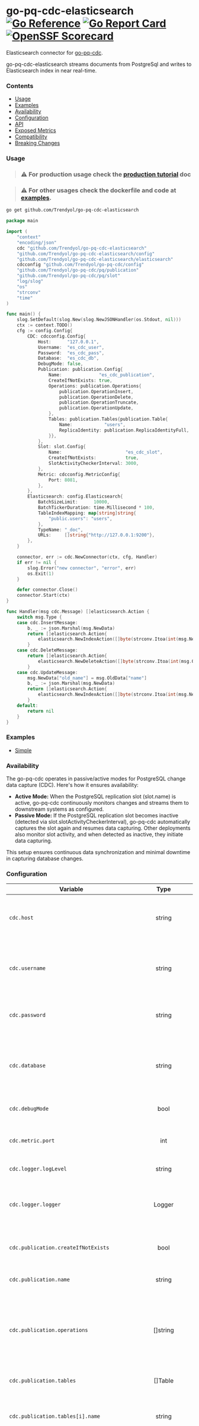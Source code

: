 # go-pq-cdc-elasticsearch [![Go Reference](https://pkg.go.dev/badge/github.com/Trendyol/go-dcp.svg)](https://pkg.go.dev/github.com/Trendyol/go-pq-cdc-elasticsearch) [![Go Report Card](https://goreportcard.com/badge/github.com/Trendyol/go-pq-cdc-elasticsearch)](https://goreportcard.com/report/github.com/Trendyol/go-pq-cdc-elasticsearch) [![OpenSSF Scorecard](https://api.scorecard.dev/projects/github.com/Trendyol/go-pq-cdc-elasticsearch/badge)](https://scorecard.dev/viewer/?uri=github.com/Trendyol/go-pq-cdc-elasticsearch)

Elasticsearch connector for [go-pq-cdc](https://github.com/Trendyol/go-pq-cdc).

go-pq-cdc-elasticsearch streams documents from PostgreSql and writes to Elasticsearch index in near real-time.

### Contents

* [Usage](#usage)
* [Examples](#examples)
* [Availability](#availability)
* [Configuration](#configuration)
* [API](#api)
* [Exposed Metrics](#exposed-metrics)
* [Compatibility](#compatibility)
* [Breaking Changes](#breaking-changes)

### Usage

> ### ⚠️ For production usage check the [production tutorial](./docs/production_tutorial.md) doc

> ### ⚠️ For other usages check the dockerfile and code at [examples](./example).

```sh
go get github.com/Trendyol/go-pq-cdc-elasticsearch
```

```go
package main

import (
	"context"
	"encoding/json"
	cdc "github.com/Trendyol/go-pq-cdc-elasticsearch"
	"github.com/Trendyol/go-pq-cdc-elasticsearch/config"
	"github.com/Trendyol/go-pq-cdc-elasticsearch/elasticsearch"
	cdcconfig "github.com/Trendyol/go-pq-cdc/config"
	"github.com/Trendyol/go-pq-cdc/pq/publication"
	"github.com/Trendyol/go-pq-cdc/pq/slot"
	"log/slog"
	"os"
	"strconv"
	"time"
)

func main() {
	slog.SetDefault(slog.New(slog.NewJSONHandler(os.Stdout, nil)))
	ctx := context.TODO()
	cfg := config.Config{
		CDC: cdcconfig.Config{
			Host:      "127.0.0.1",
			Username:  "es_cdc_user",
			Password:  "es_cdc_pass",
			Database:  "es_cdc_db",
			DebugMode: false,
			Publication: publication.Config{
				Name:              "es_cdc_publication",
				CreateIfNotExists: true,
				Operations: publication.Operations{
					publication.OperationInsert,
					publication.OperationDelete,
					publication.OperationTruncate,
					publication.OperationUpdate,
				},
				Tables: publication.Tables{publication.Table{
					Name:            "users",
					ReplicaIdentity: publication.ReplicaIdentityFull,
				}},
			},
			Slot: slot.Config{
				Name:                        "es_cdc_slot",
				CreateIfNotExists:           true,
				SlotActivityCheckerInterval: 3000,
			},
			Metric: cdcconfig.MetricConfig{
				Port: 8081,
			},
		},
		Elasticsearch: config.Elasticsearch{
			BatchSizeLimit:      10000,
			BatchTickerDuration: time.Millisecond * 100,
			TableIndexMapping: map[string]string{
				"public.users": "users",
			},
			TypeName: "_doc",
			URLs:     []string{"http://127.0.0.1:9200"},
		},
	}

	connector, err := cdc.NewConnector(ctx, cfg, Handler)
	if err != nil {
		slog.Error("new connector", "error", err)
		os.Exit(1)
	}

	defer connector.Close()
	connector.Start(ctx)
}

func Handler(msg cdc.Message) []elasticsearch.Action {
	switch msg.Type {
	case cdc.InsertMessage:
		b, _ := json.Marshal(msg.NewData)
		return []elasticsearch.Action{
			elasticsearch.NewIndexAction([]byte(strconv.Itoa(int(msg.NewData["id"].(int32)))), b, nil),
		}
	case cdc.DeleteMessage:
		return []elasticsearch.Action{
			elasticsearch.NewDeleteAction([]byte(strconv.Itoa(int(msg.OldData["id"].(int32)))), nil),
		}
	case cdc.UpdateMessage:
		msg.NewData["old_name"] = msg.OldData["name"]
		b, _ := json.Marshal(msg.NewData)
		return []elasticsearch.Action{
			elasticsearch.NewIndexAction([]byte(strconv.Itoa(int(msg.NewData["id"].(int32)))), b, nil),
		}
	default:
		return nil
	}
}


```

### Examples

* [Simple](./example/simple)

### Availability

The go-pq-cdc operates in passive/active modes for PostgreSQL change data capture (CDC). Here's how it ensures
availability:

* **Active Mode:** When the PostgreSQL replication slot (slot.name) is active, go-pq-cdc continuously monitors changes
  and streams them to downstream systems as configured.
* **Passive Mode:** If the PostgreSQL replication slot becomes inactive (detected via slot.slotActivityCheckerInterval),
  go-pq-cdc automatically captures the slot again and resumes data capturing. Other deployments also monitor slot
  activity,
  and when detected as inactive, they initiate data capturing.

This setup ensures continuous data synchronization and minimal downtime in capturing database changes.

### Configuration

| Variable                                                                                     |       Type        |           Required            | Default | Description                                                                                           | Options                                                                                                                                                                  |
|----------------------------------------------------------------------------------------------|:-----------------:|:-----------------------------:|:-------:|-------------------------------------------------------------------------------------------------------|--------------------------------------------------------------------------------------------------------------------------------------------------------------------------|
| `cdc.host`                                                                                   |      string       |              yes              |    -    | PostgreSQL host                                                                                       | Should be a valid hostname or IP address. Example: `localhost`.                                                                                                          |
| `cdc.username`                                                                               |      string       |              yes              |    -    | PostgreSQL username                                                                                   | Should have sufficient privileges to perform required database operations.                                                                                               |
| `cdc.password`                                                                               |      string       |              yes              |    -    | PostgreSQL password                                                                                   | Keep secure and avoid hardcoding in the source code.                                                                                                                     |
| `cdc.database`                                                                               |      string       |              yes              |    -    | PostgreSQL database                                                                                   | The database must exist and be accessible by the specified user.                                                                                                         |
| `cdc.debugMode`                                                                              |       bool        |              no               |  false  | For debugging purposes                                                                                | Enables pprof for trace.                                                                                                                                                 |
| `cdc.metric.port`                                                                            |        int        |              no               |  8080   | Set API port                                                                                          | Choose a port that is not in use by other applications.                                                                                                                  |
| `cdc.logger.logLevel`                                                                        |      string       |              no               |  info   | Set logging level                                                                                     | [`DEBUG`, `WARN`, `INFO`, `ERROR`]                                                                                                                                       |
| `cdc.logger.logger`                                                                          |      Logger       |              no               |  slog   | Set logger                                                                                            | Can be customized with other logging frameworks if `slog` is not used.                                                                                                   |
| `cdc.publication.createIfNotExists`                                                          |       bool        |              no               |    -    | Create publication if not exists. Otherwise, return `publication is not exists` error.                |                                                                                                                                                                          |
| `cdc.publication.name`                                                                       |      string       |              yes              |    -    | Set PostgreSQL publication name                                                                       | Should be unique within the database.                                                                                                                                    |
| `cdc.publication.operations`                                                                 |     []string      |              yes              |    -    | Set PostgreSQL publication operations. List of operations to track; all or a subset can be specified. | **INSERT:** Track insert operations. <br> **UPDATE:** Track update operations.  <br> **DELETE:** Track delete operations.                                                |
| `cdc.publication.tables`                                                                     |      []Table      |              yes              |    -    | Set tables which are tracked by data change capture                                                   | Define multiple tables as needed.                                                                                                                                        |
| `cdc.publication.tables[i].name`                                                             |      string       |              yes              |    -    | Set the data change captured table name                                                               | Must be a valid table name in the specified database.                                                                                                                    |
| `cdc.publication.tables[i].replicaIdentity`                                                  |      string       |              yes              |    -    | Set the data change captured table replica identity [`FULL`, `DEFAULT`]                               | **FULL:** Captures all columns of old row when a row is updated or deleted. <br> **DEFAULT:** Captures only the primary key of old row when a row is updated or deleted. |
| `publication.tables[i].schema`                                                               |      string       |              no               | public  | Set the data change captured table schema name                                                        | Must be a valid table name in the specified database.                                                                                                                    |
| `cdc.slot.createIfNotExists`                                                                 |       bool        |              no               |    -    | Create replication slot if not exists. Otherwise, return `replication slot is not exists` error.      |                                                                                                                                                                          |
| `cdc.slot.name`                                                                              |      string       |              yes              |    -    | Set the logical replication slot name                                                                 | Should be unique and descriptive.                                                                                                                                        |
| `cdc.slot.slotActivityCheckerInterval`                                                       |        int        |              yes              |  1000   | Set the slot activity check interval time in milliseconds                                             | Specify as an integer value in milliseconds (e.g., `1000` for 1 second).                                                                                                 |
| `elasticsearch.username`                                                                     |      string       | no (yes, if the auth enabled) |    -    | The username for authenticating to Elasticsearch.                                                     | Maps table names to Elasticsearch indices.                                                                                                                               |
| `elasticsearch.password`                                                                     |      string       | no (yes, if the auth enabled) |    -    | The password associated with the elasticsearch.username for authenticating to Elasticsearch.          | Maps table names to Elasticsearch indices.                                                                                                                               |
| `elasticsearch.tableIndexMapping`                                                            | map[string]string |              yes              |    -    | Mapping of PostgreSQL table events to Elasticsearch indices                                           | Maps table names to Elasticsearch indices.                                                                                                                               |
| `elasticsearch.urls`                                                                         |     []string      |              yes              |    -    | Elasticsearch connection URLs                                                                         | List of URLs to connect to Elasticsearch instances.                                                                                                                      |
| `elasticsearch.batchSizeLimit`                                                               |        int        |              no               |  1000   | Maximum message count per batch                                                                       | Flush is triggered if this limit is exceeded.                                                                                                                            |
| `elasticsearch.batchTickerDuration`                                                          |   time.Duration   |              no               | 10 sec  | Automatic batch flush interval                                                                        | Specify in a human-readable format, e.g., `10s` for 10 seconds.                                                                                                          |
| `elasticsearch.batchByteSizeLimit`                                                           |      string       |              no               |  10mb   | Maximum size (bytes) per batch                                                                        | Flush is triggered if this size is exceeded.                                                                                                                             |
| `elasticsearch.maxConnsPerHost`                                                              |        int        |              no               |   512   | Maximum connections per host                                                                          | Limits connections to each Elasticsearch host.                                                                                                                           |
| `elasticsearch.maxIdleConnDuration`                                                          |   time.Duration   |              no               | 10 sec  | Duration to keep idle connections alive                                                               | Specify in a human-readable format, e.g., `10s` for 10 seconds.                                                                                                          |
| `elasticsearch.typeName`                                                                     |      string       |              no               |    -    | Elasticsearch index type name                                                                         | Typically used in Elasticsearch for index types.                                                                                                                         |
| `elasticsearch.concurrentRequest`                                                            |        int        |              no               |    1    | Number of concurrent bulk requests                                                                    | Specify the count of bulk requests that can run concurrently.                                                                                                            |
| `elasticsearch.compressionEnabled`                                                           |       bool        |              no               |  false  | Enable compression for large messages                                                                 | Useful if message sizes are large, but may increase CPU usage.                                                                                                           |
| `elasticsearch.disableDiscoverNodesOnStart`                                                  |       bool        |              no               |  false  | Disable node discovery on client initialization                                                       | Skips node discovery when the client starts.                                                                                                                             |
| `elasticsearch.discoverNodesInterval`                                                        |   time.Duration   |              no               |  5 min  | Periodic node discovery interval                                                                      | Specify in a human-readable format, e.g., `5m` for 5 minutes.                                                                                                            |
| `elasticsearch.version`                                                                      |      string       |              no               | 6.8.0   | Elasticsearch version to determine compatibility features                                             | Used to handle version-specific behaviors, such as `_type` parameter support (removed in ES 8.0+).                                                                       |

### API

| Endpoint             | Description                                                                               |
|----------------------|-------------------------------------------------------------------------------------------|
| `GET /status`        | Returns a 200 OK status if the client is able to ping the PostgreSQL server successfully. |
| `GET /metrics`       | Prometheus metric endpoint.                                                               |
| `GET /debug/pprof/*` | (Only for `debugMode=true`) [pprof](https://pkg.go.dev/net/http/pprof)                    |

### Exposed Metrics

The client collects relevant metrics related to PostgreSQL change data capture (CDC) and makes them available at
the `/metrics` endpoint.

| Metric Name                                                  | Description                                                                     | Labels                      | Value Type |
|--------------------------------------------------------------|---------------------------------------------------------------------------------|-----------------------------|------------|
| go_pq_cdc_elasticsearch_process_latency_current              | The latest elasticsearch connector process latency in nanoseconds.              | slot_name, host             | Gauge      |
| go_pq_cdc_elasticsearch_bulk_request_process_latency_current | The latest elasticsearch connector bulk request process latency in nanoseconds. | slot_name, host             | Gauge      |
| go_pq_cdc_elasticsearch_index_total                          | Total number of index operation.                                                | slot_name, host, index_name | Counter    |
| go_pq_cdc_elasticsearch_delete_total                         | Total number of delete operation.                                               | slot_name, host, index_name | Counter    |

You can also use all cdc related metrics explained [here](https://github.com/Trendyol/go-pq-cdc#exposed-metrics).
All cdc related metrics are automatically injected. It means you don't need to do anything.

### Compatibility

| go-pq-cdc Version | Minimum PostgreSQL Server Version |
|-------------------|-----------------------------------|
| 0.0.2 or higher   | 14                                |

### Elasticsearch Version Compatibility

The connector supports different versions of Elasticsearch through the `elasticsearch.version` configuration parameter:

| Elasticsearch Version | Type Parameter Behavior                                 |
|-----------------------|--------------------------------------------------------|
| Below 8.0             | `_type` parameter is included in the index requests     |
| 8.0 and above         | `_type` parameter is automatically omitted              |

If no version is specified, the connector defaults to "7.0.0" behavior (including `_type` parameter).

### Breaking Changes

| Date taking effect | Version | Change | How to check |
|--------------------|---------|--------|--------------|
| -                  | -       | -      | -            |

